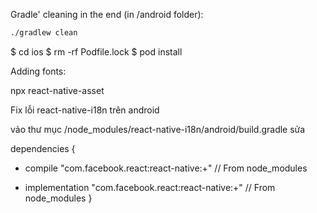 Gradle' cleaning in the end (in /android folder):
```bash
./gradlew clean
```


$ cd ios
$ rm -rf Podfile.lock
$ pod install


Adding fonts:

npx react-native-asset


Fix lỗi react-native-i18n trên android

vảo thư mục /node_modules/react-native-i18n/android/build.gradle
sửa
 
 dependencies {
-  compile "com.facebook.react:react-native:+" // From node_modules
+  implementation "com.facebook.react:react-native:+" // From node_modules
 }
